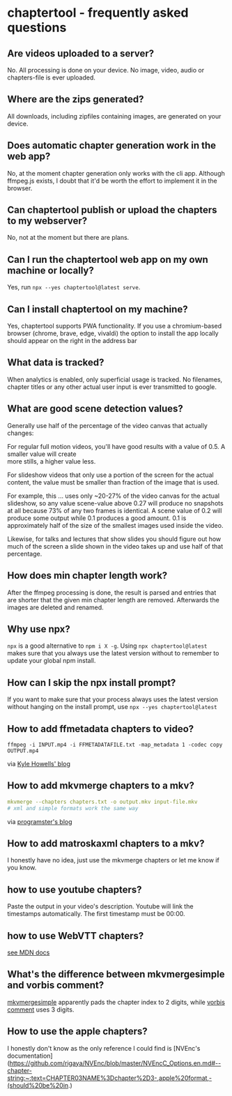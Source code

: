 # chaptertool - frequently asked questions

## Are videos uploaded to a server?
No. All processing is done on your device. No image, video, audio or chapters-file is ever uploaded. 

## Where are the zips generated?
All downloads, including zipfiles containing images, are generated on your device.

## Does automatic chapter generation work in the web app?
No, at the moment chapter generation only works with the cli app. Although ffmpeg.js exists, I doubt that it'd be 
worth the effort to implement it in the browser.

## Can chaptertool publish or upload the chapters to my webserver?
No, not at the moment but there are plans.

## Can I run the chaptertool web app on my own machine or locally?
Yes, run `npx --yes chaptertool@latest serve`.

## Can I install chaptertool on my machine?
Yes, chaptertool supports PWA functionality. If you use a chromium-based browser (chrome, brave, edge, vivaldi)
the option to install the app locally should appear on the right in the address bar

## What data is tracked?
When analytics is enabled, only superficial usage is tracked. No filenames, chapter titles or any other
actual user input is ever transmitted to google.

## What are good scene detection values?
Generally use half of the percentage of the video canvas that actually changes: 

For regular full motion videos, you'll have good results with a value of 0.5. A smaller value will create  
more stills, a higher value less.

For slideshow videos that only use a portion of the screen for the actual content, the value must be smaller
than fraction of the image that is used. 

For example, this ... uses only ~20-27% of the video canvas for the actual slideshow, so any value scene-value
above 0.27 will produce no snapshots at all because 73% of any two frames is identical. A scene value of 0.2 will
produce some output while 0.1 produces a good amount. 0.1 is approximately half of the size of the smallest
images used inside the video.

Likewise, for talks and lectures that show slides you should figure out how much of the 
screen a slide shown in the video takes up and use half of that percentage.

## How does min chapter length work?
After the ffmpeg processing is done, the result is parsed and entries that are shorter that the given min
chapter length are removed. Afterwards the images are deleted and renamed.

## Why use npx?
`npx` is a good alternative to `npm i X -g`. Using `npx chaptertool@latest` makes sure that you always use
the latest version without to remember to update your global npm install. 

## How can I skip the npx install prompt?
If you want to make sure that your process always uses the latest version without hanging on the install prompt, use
`npx --yes chaptertool@latest`

## How to add ffmetadata chapters to video?
```shell
ffmpeg -i INPUT.mp4 -i FFMETADATAFILE.txt -map_metadata 1 -codec copy OUTPUT.mp4
```
via [Kyle Howells' blog](https://ikyle.me/blog/2020/add-mp4-chapters-ffmpeg)

## How to add mkvmerge chapters to a mkv?
```yaml
mkvmerge --chapters chapters.txt -o output.mkv input-file.mkv
# xml and simple formats work the same way
```
via [programster's blog](https://blog.programster.org/add-chapters-to-mkv-file)

## How to add matroskaxml chapters to a mkv?
I honestly have no idea, just use the mkvmerge chapters or let me know if you know.

## how to use youtube chapters?
Paste the output in your video's description. Youtube will link the timestamps automatically. The first timestamp must 
be 00:00.

## how to use WebVTT chapters?
[see MDN docs](https://developer.mozilla.org/en-US/docs/Web/API/WebVTT_API)

## What's the difference between mkvmergesimple and vorbis comment?
[mkvmergesimple](https://savvyadmin.com/adding-chapters-to-videos-using-mkv-containers/#:~:text=chapter.txt.-,CHAPTER01,-%3D00%3A00%3A00.000) apparently pads the chapter index to 2 digits, while [vorbis comment](https://wiki.xiph.org/Chapter_Extension#:~:text=two%20sequential%20chapters%3A-,CHAPTER001,-%3D00%3A00%3A00.000) uses 3 digits.

## How to use the apple chapters?
I honestly don't know as the only reference I could find is [NVEnc's documentation](https://github.com/rigaya/NVEnc/blob/master/NVEncC_Options.en.md#--chapter-string:~:text=CHAPTER03NAME%3Dchapter%2D3-,apple%20format,-(should%20be%20in.)